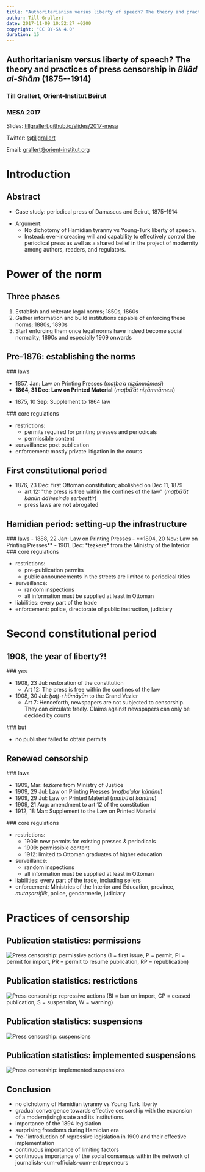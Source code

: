 ```yaml
---
title: "Authoritarianism versus liberty of speech? The theory and practices of press censorship in *Bilād al-Shām* (1875--1914)"
author: Till Grallert
date: 2017-11-09 10:52:27 +0200
copyright: "CC BY-SA 4.0"
duration: 15
---
```


## Authoritarianism versus liberty of speech? The theory and practices of press censorship in *Bilād al-Shām* (1875--1914)
### Till Grallert, Orient-Institut Beirut
### MESA 2017

Slides: [tillgrallert.github.io/slides/2017-mesa](https://tillgrallert.github.io/slides/2017-mesa)

Twitter: @[tillgrallert](https://twitter.com/tillgrallert)

Email: <grallert@orient-institut.org>


# Introduction
## Abstract

- Case study: periodical press of Damascus and Beirut, 1875–1914
<!-- - Background: prevalence of strong views, but lack of empirical studies on the press in *Bilād al-Shām* -->
- Argument:
    + No dichotomy of Hamidian tyranny vs Young-Turk liberty of speech.
    + Instead: ever-increasing will and capability to effectively control the periodical press as well as a shared belief in the project of modernity among authors, readers, and regulators.

# Power of the norm
## Three phases

<!-- the three phases can be observed in theory and praxis -->

1. Establish and reiterate legal norms; 1850s, 1860s
2. Gather information and build institutions capable of enforcing these norms; 1880s, 1890s
3. Start enforcing them once legal norms have indeed become social normality; 1890s and especially 1909 onwards 

## Pre-1876: establishing the norms

<div class="c_left c_width-50">
### laws

- 1857, Jan: Law on Printing Presses (*maṭbaʿa niẓāmnāmesi*)
   <!--  + permits required for publishers
    + ban on "harmful" (*muẕarr*) publications -->
- **1864, 31 Dec: Law on Printed Material** (*maṭbūʿāt niẓāmnāmesi*)
    <!-- + permits required for periodicals
    + authorities must be supplied with copies *after* publication
    + regulation of permissible content
    + no institutionalised censorship but private litigation in the courts -->
<!-- 1867, Ḳararnāme-yi ʿAlī; {Boyar 2006@421} -->
- 1875, 10 Sep: Supplement to 1864 law
    <!-- + suspensions for false news, stiring the minds of the people (*teḫdīş-i eẕhān*) -->
<!-- - 1876, 12 Apr: decree published in the press; {Boyar 2006@421-422} without source
    + pre-publication censorship of the press -->
</div>
<div class="c_right c_width-50">
### core regulations

- restrictions:
    + permits required for printing presses and periodicals
    + permissible content
- surveillance: post publication
- enforcement: mostly private litigation in the courts 
</div>

## First constitutional period

- 1876, 23 Dec: first Ottoman constitution; abolished on Dec 11, 1879
    + art 12: "the press is free within the confines of the law" (*maṭbūʿāt ḳānūn dāʿiresinde serbesttir*)
    + press laws are **not** abrogated
<!-- - 1880, 19 December -->

## Hamidian period: setting-up the infrastructure

<div class="c_left c_width-50">
### laws
- 1888, 22 Jan: Law on Printing Presses
- **1894, 20 Nov: Law on Printing Presses**
    <!-- + abrogating the 1857 and 1888 laws
    + permits required for every part of the trade
        * permits continuously supervised by police and Directorate of Public Instruction
    + pre-publication permits required for all publications 
    + every part of the trade is fully liable to prosecution in case of transgressions
        * Police and judiciary tasked with enforcement
    + surveillance and random inspection of presses
    + supplying all relevant information in Ottoman
    + only periodicals' titles are allowed to be publicly announced in the streets -->
- 1901, Dec: *teẕkere* from the Ministry of the Interior
    <!-- + censorship (*murāqaba*) of periodicals is to be centralised at the Directorates of Printed Material (*mudīriye-yi maṭbūʿāt*)
    + all official publications are subjected to the same regime of censorship -->
</div>
<div class="c_right c_width-50">
### core regulations

- restrictions: 
    + pre-publication permits
    + public announcements in the streets are limited to periodical titles
- surveillance: 
    + random inspections 
    + all information must be supplied at least in Ottoman
- liabilities: every part of the trade
- enforcement: police, directorate of public instruction, judiciary

</div>

# Second constitutional period
## 1908, the year of liberty?!

<div class="c_left c_width-60">
### yes

- 1908, 23 Jul: restoration of the constitution
    + Art 12: The press is free within the confines of the law
- 1908, 30 Jul: *ḫaṭṭ-ı hümāyūn* to the Grand Vezier
    + Art 7: Henceforth, newspapers are not subjected to censorship. They can circulate freely. Claims against newspapers can only be decided by courts
</div>

<div class="c_right c_width-30">
### but

- no publisher failed to obtain permits
</div>

## Renewed censorship

<div class="c_left c_width-50">
### laws

- 1909, Mar: *teẕkere* from Ministry of Justice
    <!-- + reminder that the various press laws had not been abolished -->
- 1909, 29 Jul: Law on Printing Presses (*maṭbaʿalar ḳānūnu*)
    <!-- + permits required
    + publications subject to approval by Ministries of the Interior & Education
    + enforced by penal courts and gendarmerie -->
- 1909, 29 Jul: Law on Printed Material (*maṭbūʿāt ḳānūnu*)
    <!-- + abrogating the 1864 law
    + permits required within a month
    + regulation of permissible content
    + all parts of the trade are liable to prosecution as if they were the authors
    + two copies of each issue to be supplied to the authorities
    + enforced by Ministry of the Interior, province, *mutaṣarriflik* -->
- 1909, 21 Aug: amendment to art 12 of the constitution
    <!-- + periodicals cannot in any way be subject to control *before* (!) publication -->
- 1912, 18 Mar: Supplement to the Law on Printed Material
    <!-- + responsible editors must be Ottoman subjects, older than 21, graduates of at least 7 years of ʿidādī education -->
</div>

<div class="c_right c_width-50">
### core regulations

- restrictions: 
    + 1909: new permits for existing presses & periodicals
    <!-- + pre-publication permits -->
    + 1909: permissible content
    + 1912: limited to Ottoman graduates of higher education
- surveillance: 
    + random inspections 
    + all information must be supplied at least in Ottoman
- liabilities: every part of the trade, including sellers
- enforcement: Ministries of the Interior and Education, province, *mutaṣarriflik*, police, gendarmerie, judiciary
</div>

# Practices of censorship
## Publication statistics: permissions

![Press censorship: permissive actions (1 = first issue, P = permit, PI = permit for import, PR = permit to resume publication, RP = republication)](../assets/censorship/rplot_levant-permissive.png)

## Publication statistics: restrictions

![Press censorship: repressive actions (BI = ban on import, CP = ceased publication, S = suspension, W = warning)](../assets/censorship/rplot_levant-restrictive.png)

## Publication statistics: suspensions

![Press censorship: suspensions](../assets/censorship/rplot_levant-suspensions.png)

## Publication statistics: implemented suspensions

![Press censorship: implemented suspensions](../assets/censorship/rplot_levant-suspensions-implemented.png)

## Conclusion

- no dichotomy of Hamidian tyranny vs Young Turk liberty
- gradual convergence towards effective censorship with the expansion of a modern(ising) state and its institutions.
- importance of the 1894 legislation <!-- coinciding with "effective" censorship in *Bilād al-Shām* -->
- surprising freedoms during Hamidian era
- "re-"introduction of repressive legislation in 1909 and their effective implementation
- continuous importance of limiting factors
- continuous importance of the social consensus within the network of journalists-cum-officials-cum-entrepreneurs
